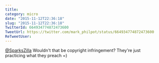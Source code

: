 ```yaml
---
title: 
category: micro
date: "2015-11-12T22:36:18"
slug: "2015-11-12T22:36:18"
TwitterId: 664934774872473600
TweetUrl: https://twitter.com/mark_philpot/status/664934774872473600
ReTweetUser: 
---
```


[@SparksZilla](https://twitter.com/SparksZilla) Wouldn't that be copyright infringement? They're just practicing what they preach =)